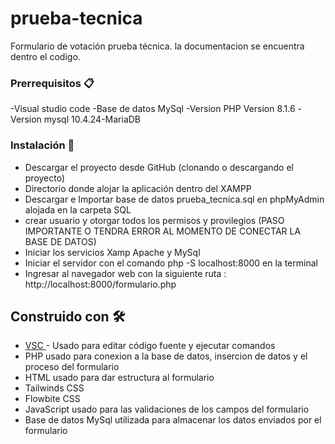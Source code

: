 # prueba-tecnica
Formulario de votación prueba técnica.
la documentacion se encuentra dentro el codigo.

###  Prerrequisitos 📋
-Visual studio code
-Base de datos MySql
-Version PHP Version 8.1.6
-Version mysql 10.4.24-MariaDB

###  Instalación 🔧
- Descargar el proyecto desde GitHub (clonando o descargando el proyecto)
- Directorio donde alojar la aplicación dentro del XAMPP
- Descargar e Importar base de datos prueba_tecnica.sql en phpMyAdmin alojada en la carpeta SQL
- crear usuario y otorgar todos los permisos y provilegios (PASO IMPORTANTE O TENDRA ERROR AL MOMENTO DE CONECTAR LA BASE DE DATOS)
- Iniciar los servicios Xamp Apache y MySql
- Iniciar el servidor con el comando php -S localhost:8000 en la terminal
- Ingresar al navegador web con la siguiente ruta : http://localhost:8000/formulario.php

##  Construido con 🛠️
- [ VSC ](https://code.visualstudio.com/) - Usado para editar código fuente y ejecutar comandos
- PHP usado para conexion a la base de datos, insercion de datos y el proceso del formulario
- HTML usado para dar estructura al formulario
- Tailwinds CSS
- Flowbite CSS
- JavaScript usado para las validaciones de los campos del formulario
- Base de datos MySql utilizada para almacenar los datos enviados por el formulario
